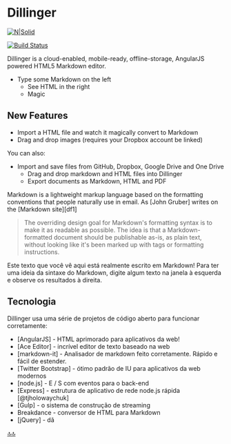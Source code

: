 <div class="header" id="myHeader">
  <div class="navbar" w3-include-html="/menu.inc"> </div>
</div>
<div class="title"><script> document.write(document.title);</script></div>  
<main>
<!-- markdownlint-disable-next-line -->
<span id="topo"><span>

# Dillinger

[![N|Solid](https://cldup.com/dTxpPi9lDf.thumb.png)](https://nodesource.com/products/nsolid)

[![Build Status](https://travis-ci.org/joemccann/dillinger.svg?branch=master)](https://travis-ci.org/joemccann/dillinger)

Dillinger is a cloud-enabled, mobile-ready, offline-storage, AngularJS powered HTML5 Markdown editor.

* Type some Markdown on the left
  * See HTML in the right
  * Magic

## New Features  

* Import a HTML file and watch it magically convert to Markdown
* Drag and drop images (requires your Dropbox account be linked)

You can also:

* Import and save files from GitHub, Dropbox, Google Drive and One Drive
  * Drag and drop markdown and HTML files into Dillinger
  * Export documents as Markdown, HTML and PDF

Markdown is a lightweight markup language based on the formatting conventions that people naturally use in email.  As [John Gruber] writes on the [Markdown site][df1]

> The overriding design goal for Markdown's
> formatting syntax is to make it as readable
> as possible. The idea is that a
> Markdown-formatted document should be
> publishable as-is, as plain text, without
> looking like it's been marked up with tags
> or formatting instructions.

Este texto que você vê aqui está realmente escrito em Markdown! Para ter uma ideia da sintaxe do Markdown, digite algum texto na janela à esquerda e observe os resultados à direita.  

## Tecnologia

Dillinger usa uma série de projetos de código aberto para funcionar corretamente:  

* [AngularJS] - HTML aprimorado para aplicativos da web!
* [Ace Editor] - incrível editor de texto baseado na web
* [markdown-it] - Analisador de markdown feito corretamente. Rápido e fácil de estender.
* [Twitter Bootstrap] - ótimo padrão de IU para aplicativos da web modernos
* [node.js] - E / S com eventos para o back-end
* [Express] - estrutura de aplicativo de rede node.js rápida [@tjholowaychuk]
* [Gulp] - o sistema de construção de streaming
* Breakdance - conversor de HTML para Markdown
* [jQuery] - dã

</main>

[🔝🔝](#topo "Retorna ao topo")